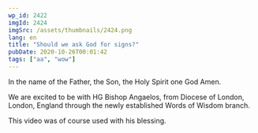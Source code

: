 ```yaml
---
wp_id: 2422
imgId: 2424
imgSrc: /assets/thumbnails/2424.png
lang: en
title: "Should we ask God for signs?"
pubDate: 2020-10-26T00:01:42
tags: ["aa", "wow"]
---
```

<!-- page: 6 -->

<p>In the name of the Father, the Son, the Holy Spirit one God Amen.</p>
<p>We are excited to be with HG Bishop Angaelos, from Diocese of London, London, England through the newly established Words of Wisdom branch.</p>
<p>This video was of course used with his blessing.</p>
<p>&nbsp;</p>
